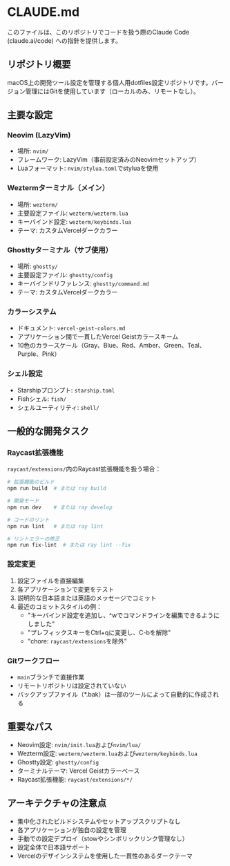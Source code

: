 # CLAUDE.md

このファイルは、このリポジトリでコードを扱う際のClaude Code (claude.ai/code) への指針を提供します。

## リポジトリ概要

macOS上の開発ツール設定を管理する個人用dotfiles設定リポジトリです。バージョン管理にはGitを使用しています（ローカルのみ、リモートなし）。

## 主要な設定

### Neovim (LazyVim)
- 場所: `nvim/`
- フレームワーク: LazyVim（事前設定済みのNeovimセットアップ）
- Luaフォーマット: `nvim/stylua.toml`でstyluaを使用

### Weztermターミナル（メイン）
- 場所: `wezterm/`
- 主要設定ファイル: `wezterm/wezterm.lua`
- キーバインド設定: `wezterm/keybinds.lua`
- テーマ: カスタムVercelダークカラー

### Ghosttyターミナル（サブ使用）
- 場所: `ghostty/`
- 主要設定ファイル: `ghostty/config`
- キーバインドリファレンス: `ghostty/command.md`
- テーマ: カスタムVercelダークカラー

### カラーシステム
- ドキュメント: `vercel-geist-colors.md`
- アプリケーション間で一貫したVercel Geistカラースキーム
- 10色のカラースケール（Gray、Blue、Red、Amber、Green、Teal、Purple、Pink）

### シェル設定
- Starshipプロンプト: `starship.toml`
- Fishシェル: `fish/`
- シェルユーティリティ: `shell/`

## 一般的な開発タスク

### Raycast拡張機能
`raycast/extensions/`内のRaycast拡張機能を扱う場合：
```bash
# 拡張機能のビルド
npm run build  # または ray build

# 開発モード
npm run dev    # または ray develop

# コードのリント
npm run lint   # または ray lint

# リントエラーの修正
npm run fix-lint  # または ray lint --fix
```

### 設定変更
1. 設定ファイルを直接編集
2. 各アプリケーションで変更をテスト
3. 説明的な日本語または英語のメッセージでコミット
4. 最近のコミットスタイルの例：
   - "キーバインド設定を追加し、^wでコマンドラインを編集できるようにしました"
   - "プレフィックスキーをCtrl+qに変更し、C-bを解除"
   - "chore: `raycast/extensions`を除外"

### Gitワークフロー
- `main`ブランチで直接作業
- リモートリポジトリは設定されていない
- バックアップファイル（*.bak）は一部のツールによって自動的に作成される

## 重要なパス
- Neovim設定: `nvim/init.lua`および`nvim/lua/`
- Wezterm設定: `wezterm/wezterm.lua`および`wezterm/keybinds.lua`
- Ghostty設定: `ghostty/config`
- ターミナルテーマ: Vercel Geistカラーベース
- Raycast拡張機能: `raycast/extensions/*/`

## アーキテクチャの注意点
- 集中化されたビルドシステムやセットアップスクリプトなし
- 各アプリケーションが独自の設定を管理
- 手動での設定デプロイ（stowやシンボリックリンク管理なし）
- 設定全体で日本語サポート
- Vercelのデザインシステムを使用した一貫性のあるダークテーマ